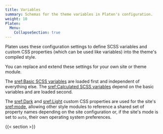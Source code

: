 ```yaml
---
title: Variables
summary: Schemas for the theme variables in Platen's configuration.
weight: 10
Platen:
  Menu:
    CollapseSection: true
---
```


Platen uses these configuration settings to define SCSS variables and custom CSS properties (which
can be used like variables) into the theme's compiled style.

You can replace and extend these settings for your own site or theme module.

The [sref:Basic SCSS variables] are loaded first and independent of everything else. The
[sref:Calculated SCSS variables] depend on the basic variables and are loaded second.

The [sref:Dark] and [sref:Light] custom CSS properties are used for the site's [sref:mode], allowing
other style modules to reference a shared set of property names depending on the site configuration
or, if the site's mode is set to `auto`, their own operating system preferences.

{{< section >}}

<!-- Reference Links -->
[sref:Basic SCSS variables]: Platen.Site.Theme.Variables.BasicSCSS
[sref:Calculated SCSS variables]: Platen.Site.Theme.Variables.CalculatedSCSS
[sref:Dark]: Platen.Site.Theme.Variables.DarkCSS
[sref:Light]: Platen.Site.Theme.Variables.LightCSS
[sref:mode]: Platen.Site.Theme.Config.Mode
